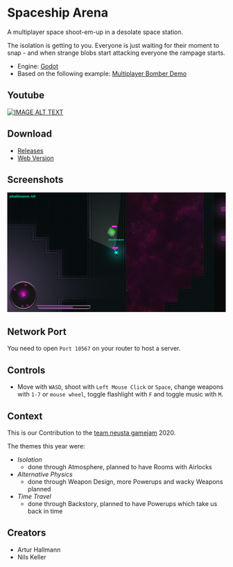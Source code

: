 # Spaceship Arena

A multiplayer space shoot-em-up in a desolate space station.

The isolation is getting to you. Everyone is just waiting for their moment to snap - and when strange blobs start attacking everyone the rampage starts.

- Engine: [Godot](https://godotengine.org/)
- Based on the following example: [Multiplayer Bomber Demo](https://godotengine.org/asset-library/asset/139)

## Youtube

[![IMAGE ALT TEXT](http://img.youtube.com/vi/adsBKHRUIb4/0.jpg)](http://www.youtube.com/watch?v=adsBKHRUIb4 "Introduction Video")

## Download

- [Releases](https://github.com/arturh85/gamejam2020/releases)
- [Web Version](https://arturh85.github.io/gamejam2020/)

## Screenshots

![Screenshot](screenshots/game.png)

## Network Port

You need to open `Port 10567` on your router to host a server.

## Controls

- Move with `WASD`, shoot with `Left Mouse Click` or `Space`, change weapons with `1-7` or `mouse wheel`, toggle flashlight with `F` and toggle music with `M`.

## Context

This is our Contribution to the [team neusta gamejam](http://team-neusta-gamejam.de/) 2020.

The themes this year were: 
- *Isolation*
  - done through Atmosphere, planned to have Rooms with Airlocks 
- *Alternative Physics*
  - done through Weapon Design, more Powerups and wacky Weapons planned
- *Time Travel*
  - done through Backstory, planned to have Powerups which take us back in time

## Creators

- Artur Hallmann
- Nils Keller
